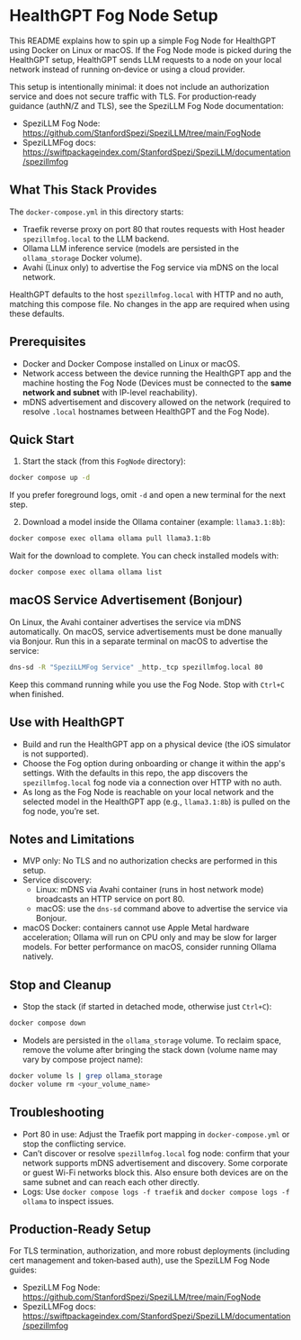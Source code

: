 # HealthGPT Fog Node Setup

This README explains how to spin up a simple Fog Node for HealthGPT using Docker on Linux or macOS. If the Fog Node mode is picked during the HealthGPT setup, HealthGPT sends LLM requests to a node on your local network instead of running on‑device or using a cloud provider.

This setup is intentionally minimal: it does not include an authorization service and does not secure traffic with TLS. For production‑ready guidance (authN/Z and TLS), see the SpeziLLM Fog Node documentation:

- SpeziLLM Fog Node: https://github.com/StanfordSpezi/SpeziLLM/tree/main/FogNode
- SpeziLLMFog docs: https://swiftpackageindex.com/StanfordSpezi/SpeziLLM/documentation/spezillmfog


## What This Stack Provides

The `docker-compose.yml` in this directory starts:

- Traefik reverse proxy on port 80 that routes requests with Host header `spezillmfog.local` to the LLM backend.
- Ollama LLM inference service (models are persisted in the `ollama_storage` Docker volume).
- Avahi (Linux only) to advertise the Fog service via mDNS on the local network.

HealthGPT defaults to the host `spezillmfog.local` with HTTP and no auth, matching this compose file. No changes in the app are required when using these defaults.


## Prerequisites

- Docker and Docker Compose installed on Linux or macOS.
- Network access between the device running the HealthGPT app and the machine hosting the Fog Node (Devices must be connected to the **same network and subnet** with IP-level reachability).
- mDNS advertisement and discovery allowed on the network (required to resolve `.local` hostnames between HealthGPT and the Fog Node).


## Quick Start

1) Start the stack (from this `FogNode` directory):

```bash
docker compose up -d
```

If you prefer foreground logs, omit `-d` and open a new terminal for the next step.

2) Download a model inside the Ollama container (example: `llama3.1:8b`):

```bash
docker compose exec ollama ollama pull llama3.1:8b
```

Wait for the download to complete. You can check installed models with:

```bash
docker compose exec ollama ollama list
```


## macOS Service Advertisement (Bonjour)

On Linux, the Avahi container advertises the service via mDNS automatically.
On macOS, service advertisements must be done manually via Bonjour. Run this in a separate terminal on macOS to advertise the service:

```bash
dns-sd -R "SpeziLLMFog Service" _http._tcp spezillmfog.local 80
```

Keep this command running while you use the Fog Node. Stop with `Ctrl+C` when finished.



## Use with HealthGPT

- Build and run the HealthGPT app on a physical device (the iOS simulator is not supported).
- Choose the Fog option during onboarding or change it within the app's settings. With the defaults in this repo, the app discovers the `spezillmfog.local` fog node via a connection over HTTP with no auth.
- As long as the Fog Node is reachable on your local network and the selected model in the HealthGPT app (e.g., `llama3.1:8b`) is pulled on the fog node, you’re set.


## Notes and Limitations

- MVP only: No TLS and no authorization checks are performed in this setup.
- Service discovery:
  - Linux: mDNS via Avahi container (runs in host network mode) broadcasts an HTTP service on port 80.
  - macOS: use the `dns-sd` command above to advertise the service via Bonjour.
- macOS Docker: containers cannot use Apple Metal hardware acceleration; Ollama will run on CPU only and may be slow for larger models. For better performance on macOS, consider running Ollama natively.


## Stop and Cleanup

- Stop the stack (if started in detached mode, otherwise just `Ctrl+C`):

```bash
docker compose down
```

- Models are persisted in the `ollama_storage` volume. To reclaim space, remove the volume after bringing the stack down (volume name may vary by compose project name):

```bash
docker volume ls | grep ollama_storage
docker volume rm <your_volume_name>
```


## Troubleshooting

- Port 80 in use: Adjust the Traefik port mapping in `docker-compose.yml` or stop the conflicting service.
- Can’t discover or resolve `spezillmfog.local` fog node: confirm that your network supports mDNS advertisement and discovery. Some corporate or guest Wi-Fi networks block this. Also ensure both devices are on the same subnet and can reach each other directly.
- Logs: Use `docker compose logs -f traefik` and `docker compose logs -f ollama` to inspect issues.


## Production‑Ready Setup

For TLS termination, authorization, and more robust deployments (including cert management and token‑based auth), use the SpeziLLM Fog Node guides:

- SpeziLLM Fog Node: https://github.com/StanfordSpezi/SpeziLLM/tree/main/FogNode
- SpeziLLMFog docs: https://swiftpackageindex.com/StanfordSpezi/SpeziLLM/documentation/spezillmfog
